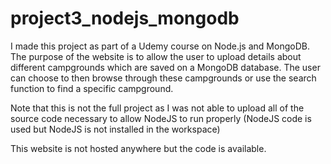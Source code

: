 # project3_nodejs_mongodb

I made this project as part of a Udemy course on Node.js and MongoDB. The purpose of the website is to allow the user to upload details about different campgrounds which are saved on a MongoDB database. The user can choose to then browse through these campgrounds or use the search function to find a specific campground. 

Note that this is not the full project as I was not able to upload all of the source code necessary to allow NodeJS to run properly (NodeJS code is used but NodeJS is not installed in the workspace)

This website is not hosted anywhere but the code is available. 
